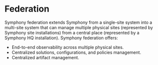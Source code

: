 # Federation

Symphony federation extends Symphony from a single-site system into a multi-site system that can manage multiple physical sites (represented by Symphony site installations) from a central place (represented by a Symphony HQ installation). Symphony federation offers:

* End-to-end observability across multiple physical sites.
* Centralized solutions, configurations, and policies management.
* Centralized artifact management.
